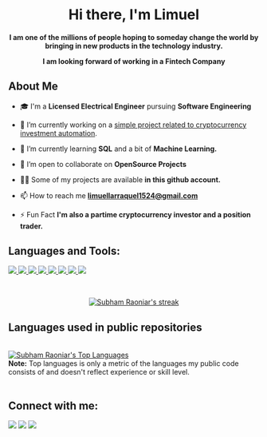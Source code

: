 
<h1 align="center">Hi there, I'm Limuel</h1>
<h4 align="center">I am one of the millions of people hoping to someday change the world by bringing in new products in the technology industry.

I am looking forward of working in a Fintech Company</h4>


## About Me
- 🎓 I'm a **Licensed Electrical Engineer** pursuing **Software Engineering**

- 👷 I’m currently working on a [simple project related to cryptocurrency investment automation](https://github.com/limuelL/Crypto-Auto-Invest-And-Sell-Bot/).

- 🌱 I’m currently learning **SQL** and a bit of **Machine Learning.**

- 👯 I’m open to collaborate on **OpenSource Projects**

- 👨‍💻 Some of my projects are available **in this github account.**

- 📫 How to reach me **limuellarraquel1524@gmail.com**

- ⚡ Fun Fact **I'm also a partime cryptocurrency investor and a position trader.**

## Languages and Tools:

<p align="left">
    <a href="https://www.w3.org/html/" target="_blank"> <img src="https://img.icons8.com/color/48/000000/html-5.png"/> </a> 
    <a href="https://www.w3schools.com/css/" target="_blank"> <img src="https://img.icons8.com/color/48/000000/css3.png"/> </a>
    <a href="https://developer.mozilla.org/en-US/docs/Web/JavaScript" target="_blank"> <img src="https://img.icons8.com/color/48/000000/javascript.png"/> </a>
    <a href="" target="_blank"> <img src="https://img.icons8.com/color/48/000000/c-programming.png"/> </a>
    <a href="https://www.java.com" target="_blank"> <img src="https://img.icons8.com/color/48/000000/java-coffee-cup-logo.png"/> </a>
    <a href="https://www.python.org" target="_blank"> <img src="https://img.icons8.com/color/48/000000/python.png"/> </a> 
    <a href="https://git-scm.com/" target="_blank"> <img src="https://img.icons8.com/color/48/000000/git.png"/> </a>
    <a href="https://www.heroku.com/" target="_blank"> <img src="https://img.icons8.com/color/48/000000/heroku.png"/></a>
</p>

<!-- [![React Badge](https://img.shields.io/badge/-React-61DBFB?style=for-the-badge&labelColor=black&logo=react&logoColor=61DBFB)](#)  [![Javascript Badge](https://img.shields.io/badge/-Javascript-F0DB4F?style=for-the-badge&labelColor=black&logo=javascript&logoColor=F0DB4F)](#) [![Typescript Badge](https://img.shields.io/badge/-Typescript-007acc?style=for-the-badge&labelColor=black&logo=typescript&logoColor=007acc)](#) [![Nodejs Badge](https://img.shields.io/badge/-Nodejs-3C873A?style=for-the-badge&labelColor=black&logo=node.js&logoColor=3C873A)](#) [![GraphQL Badge](https://img.shields.io/badge/-GraphQl-e535ab?style=for-the-badge&labelColor=black&logo=node.js&logoColor=e535ab)](#) -->
<br/>

<p align="center">
    <a href="https://github.com/limuelL/github-readme-streak-stats">
        <img title="🔥 Get streak stats for your profile at git.io/streak-stats" alt="Subham Raoniar's streak" src="https://github-readme-streak-stats.herokuapp.com/?user=limuelL&theme=black-ice&hide_border=true&stroke=0000&background=060A0CD0&theme=merko"/>
    </a>
</p>

## Languages used in public repositories

  <br/>
  <a href="https://github.com/limuelL/github-readme-stats"><img alt="Subham Raoniar's Top Languages" src="https://github-readme-stats.vercel.app/api/top-langs/?username=limuelL&langs_count=8&count_private=true&layout=compact&theme=merko&hide_border=true&bg_color=0D1117" /></a>
  <br/>
  <b>Note:</b> Top languages is only a metric of the languages my public code consists of and doesn't reflect experience or skill level.


<br/>
<br/>

## Connect with me:
<p align="left">

<a href = "https://www.linkedin.com/in/limuellarraquel"><img src="https://img.icons8.com/fluent/48/000000/linkedin.png"/></a>
<a href = "https://www.facebook.com/limuel.larraquel.15"><img src="https://img.icons8.com/fluency/48/000000/facebook.png"/></a>
<a href = "https://twitter.com/Limuel_SE"><img src="https://img.icons8.com/fluent/48/000000/twitter.png"/></a>

</p>

